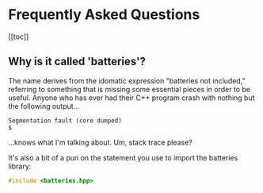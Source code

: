 # Frequently Asked Questions

[[toc]]

## Why is it called 'batteries'?

The name derives from the idomatic expression "batteries not included," referring to something that is missing some essential pieces in order to be useful.  Anyone who has ever had their C++ program crash with nothing but the following output...

```shell
Segmentation fault (core dumped)
$ 
```

...knows what I'm talking about.  Um, stack trace please?

It's also a bit of a pun on the statement you use to import the batteries library:

```c++
#include <batteries.hpp>
```

